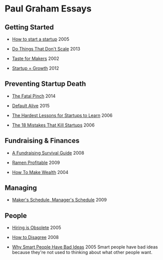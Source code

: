 # Paul Graham Essays

## Getting Started

* [How to start a startup](start.md) 2005

* [Do Things That Don't Scale](ds.md) 2013

* [Taste for Makers](taste.md) 2002

* [Startup = Growth](growth.md) 2012

## Preventing Startup Death

* [The Fatal Pinch](pinch.md) 2014

* [Default Alive](aord.md) 2015

* [The Hardest Lessons for Startups to Learn](startuplessons.md) 2006

* [The 18 Mistakes That Kill Startups](startupmistakes.md) 2006

## Fundraising & Finances

* [A Fundraising Survival Guide](fundraising.md) 2008

* [Ramen Profitable](ramenprofitable.md) 2009

* [How To Make Wealth](wealth.md) 2004

## Managing

* [Maker's Schedule, Manager's Schedule](makers-schedule.md) 2009

## People

* [Hiring is Obsolete](hiring.md) 2005

* [How to Disagree](disagree.md) 2008

* [Why Smart People Have Bad Ideas](bronze.md) 2005 Smart people have bad ideas because they're not used to thinking about what other people want.
